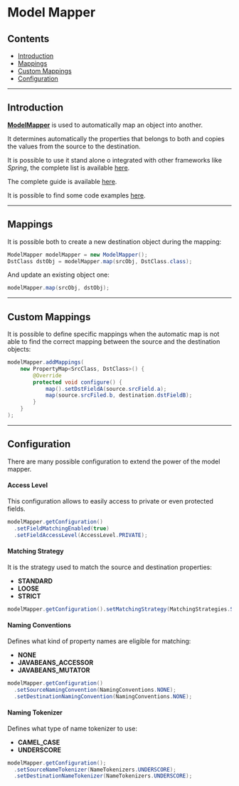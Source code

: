 # Model Mapper

## Contents
- [Introduction](#introduction)
- [Mappings](#mappings)
- [Custom Mappings](#custom-mappings)
- [Configuration](#configuration)

---

## Introduction
[**ModelMapper**](http://modelmapper.org/) is used to automatically map an object into another.

It determines automatically the properties that belongs to both and
copies the values from the source to the destination.

It is possible to use it stand alone o integrated with other frameworks
like *Spring*, the complete list is available [here](http://modelmapper.org/downloads/).

The complete guide is available [here](http://modelmapper.org/user-manual/configuration).

It is possible to find some code examples [here](https://github.com/LordAlucard90/HowTo-Test/tree/master/java/modelmapper).

---

## Mappings

It is possible both to create a new destination object during the mapping:

```java
ModelMapper modelMapper = new ModelMapper();
DstClass dstObj = modelMapper.map(srcObj, DstClass.class);
```

And update an existing object one:

```java
modelMapper.map(srcObj, dstObj);
```

---

## Custom Mappings

It is possible to define specific mappings when the automatic map is not able to
find the correct mapping between the source and the destination objects:

```java
modelMapper.addMappings(
    new PropertyMap<SrcClass, DstClass>() {
        @Override
        protected void configure() {
            map().setDstFieldA(source.srcField.a);
            map(source.srcFiled.b, destination.dstFieldB);
        }
    }
);
```

---

## Configuration

There are many possible configuration to extend the power of the model mapper.

#### Access Level

This configuration allows to easily access to private or even protected fields. 

```java
modelMapper.getConfiguration()
  .setFieldMatchingEnabled(true)
  .setFieldAccessLevel(AccessLevel.PRIVATE);
```
#### Matching Strategy

It is the strategy used to match the source and destination properties:

- **STANDARD** 
- **LOOSE** 
- **STRICT** 

```java
modelMapper.getConfiguration().setMatchingStrategy(MatchingStrategies.STRICT);
```

#### Naming Conventions

Defines what kind of property names are eligible for matching:

- **NONE** 
- **JAVABEANS_ACCESSOR** 
- **JAVABEANS_MUTATOR** 

```java
modelMapper.getConfiguration()
  .setSourceNamingConvention(NamingConventions.NONE);
  .setDestinationNamingConvention(NamingConventions.NONE);
```

#### Naming Tokenizer

Defines what type of name tokenizer to use: 

- **CAMEL_CASE** 
- **UNDERSCORE** 

```java
modelMapper.getConfiguration();
  .setSourceNameTokenizer(NameTokenizers.UNDERSCORE);
  .setDestinationNameTokenizer(NameTokenizers.UNDERSCORE);
```
